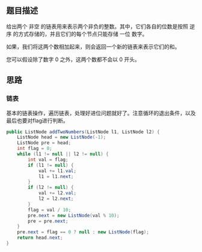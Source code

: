## 题目描述

给出两个 非空 的链表用来表示两个非负的整数。其中，它们各自的位数是按照 逆序 的方式存储的，并且它们的每个节点只能存储 一位 数字。

如果，我们将这两个数相加起来，则会返回一个新的链表来表示它们的和。

您可以假设除了数字 0 之外，这两个数都不会以 0 开头。

## 思路

### 链表

基本的链表操作，遍历链表，处理好进位问题就好了。注意循环的退出条件，以及最后也要对flag进行判断。

```java
public ListNode addTwoNumbers(ListNode l1, ListNode l2) {
    ListNode head = new ListNode(-1);
    ListNode pre = head;
    int flag = 0;
    while (l1 != null || l2 != null) {
        int val = flag;
        if (l1 != null) {
            val += l1.val;
            l1 = l1.next;
        }
        if (l2 != null) {
            val += l2.val;
            l2 = l2.next;
        }
        flag = val / 10;
        pre.next = new ListNode(val % 10);
        pre = pre.next;
    }
    pre.next = flag == 0 ? null : new ListNode(flag);
    return head.next;
}
```

